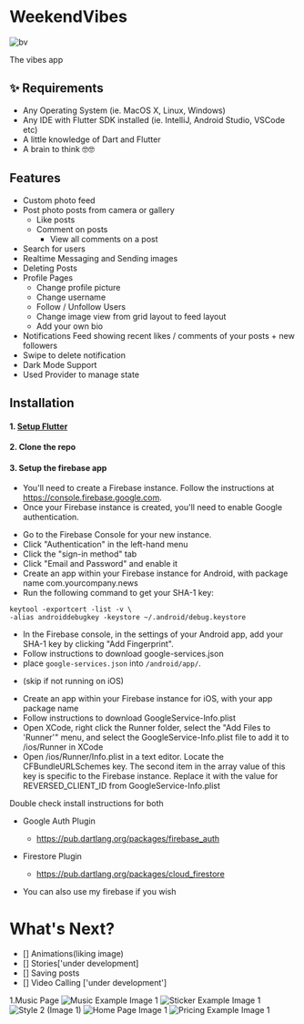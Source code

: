 # WeekendVibes
![bv](https://user-images.githubusercontent.com/33089347/182948231-db5e0413-c473-43c5-b336-d493e2601f7d.PNG)


 The vibes app
 ## ✨ Requirements
* Any Operating System (ie. MacOS X, Linux, Windows)
* Any IDE with Flutter SDK installed (ie. IntelliJ, Android Studio, VSCode etc)
* A little knowledge of Dart and Flutter
* A brain to think 🤓🤓

## Features
 * Custom photo feed 
 * Post photo posts from camera or gallery
   * Like posts
   * Comment on posts
        * View all comments on a post
 * Search for users
 * Realtime Messaging and Sending images
 * Deleting Posts
 * Profile Pages
   * Change profile picture
   * Change username
   * Follow / Unfollow Users
   * Change image view from grid layout to feed layout
   * Add your own bio
 * Notifications Feed showing recent likes / comments of your posts + new followers
 * Swipe to delete notification
 * Dark Mode Support
 * Used Provider to manage state
 
 
## Installation

#### 1. [Setup Flutter](https://flutter.dev/docs/get-started/install)

#### 2. Clone the repo

#### 3. Setup the firebase app

- You'll need to create a Firebase instance. Follow the instructions at https://console.firebase.google.com.
- Once your Firebase instance is created, you'll need to enable Google authentication.

* Go to the Firebase Console for your new instance.
* Click "Authentication" in the left-hand menu
* Click the "sign-in method" tab
* Click "Email and Password" and enable it
* Create an app within your Firebase instance for Android, with package name com.yourcompany.news
* Run the following command to get your SHA-1 key:

```
keytool -exportcert -list -v \
-alias androiddebugkey -keystore ~/.android/debug.keystore
```

* In the Firebase console, in the settings of your Android app, add your SHA-1 key by clicking "Add Fingerprint".
* Follow instructions to download google-services.json
* place `google-services.json` into `/android/app/`.

- (skip if not running on iOS)

* Create an app within your Firebase instance for iOS, with your app package name
* Follow instructions to download GoogleService-Info.plist
* Open XCode, right click the Runner folder, select the "Add Files to 'Runner'" menu, and select the GoogleService-Info.plist file to add it to /ios/Runner in XCode
* Open /ios/Runner/Info.plist in a text editor. Locate the CFBundleURLSchemes key. The second item in the array value of this key is specific to the Firebase instance. Replace it with the value for REVERSED_CLIENT_ID from GoogleService-Info.plist

Double check install instructions for both
   - Google Auth Plugin
     - https://pub.dartlang.org/packages/firebase_auth
   - Firestore Plugin
     -  https://pub.dartlang.org/packages/cloud_firestore

- You can also use my firebase if you wish

# What's Next?
 - [] Animations(liking image)
 - [] Stories['under development]
 - [] Saving posts
 - [] Video Calling ['under development']

1.Music Page
![Music Example Image 1](https://user-images.githubusercontent.com/33089347/182942995-640b116d-95e9-4934-96c7-92bb5f3de42b.PNG)
![Sticker Example Image 1](https://user-images.githubusercontent.com/33089347/182943059-b2af090c-d86a-4124-87ec-09b20f954267.PNG)
![Style 2 (Image 1) ](https://user-images.githubusercontent.com/33089347/182943068-96dbae42-9f0c-4a50-a2f3-068eb8718f48.PNG)
![Home Page Image 1](https://user-images.githubusercontent.com/33089347/182943074-a4cc094f-0dea-4601-831d-99dd3f591888.PNG)
![Pricing Example Image 1](https://user-images.githubusercontent.com/33089347/182943190-bbe481db-478c-43c0-9c5d-f735948e18da.PNG)
